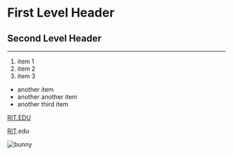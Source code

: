 # First Level Header
## Second Level Header
---
1. item 1
2. item 2
3. item 3

- another item
- another another item
- another third item

 [RIT.EDU](https://www.rit.edu)
 
 [RIT](https://www.rit.edu).edu
  
![bunny]([(https://www.google.com/url?sa=i&url=https%3A%2F%2Fwww.rd.com%2Flist%2Fcutest-bunnies%2F&psig=AOvVaw2uwz-oIJfMtBapgD5iVR46&ust=1758307239852000&source=images&cd=vfe&opi=89978449&ved=0CBYQjRxqFwoTCIDS3oX74o8DFQAAAAAdAAAAABAE)])
